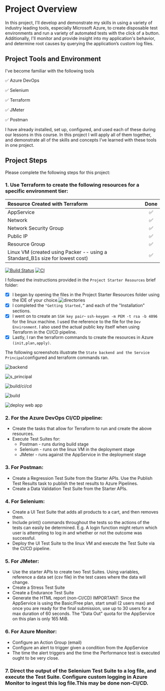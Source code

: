 # Project Overview

In this project, I'll develop and demonstrate my skills in using a variety of industry leading tools, especially Microsoft Azure, to create disposable test environments and run a variety of automated tests with the click of a button. Additionally, I'll monitor and provide insight into my application's behavior, and determine root causes by querying the application’s custom log files.

## Project Tools and Environment
I've become familiar with the following tools 

:white_check_mark:  Azure DevOps 

:white_check_mark:  Selenium

:white_check_mark:  Terraform

:white_check_mark:  JMeter

:white_check_mark:  Postman

I have already installed, set up, configured, and used each of these during our lessons in this course. In this project I will apply all of them together, and demonstrate all of the skills and concepts I’ve learned with these tools in one project.

## Project Steps
Please complete the following steps for this project:

### 1. Use Terraform to create the following resources for a specific environment tier:
Resource Created with Terraform | Done
:--- | :---:
AppService | :white_check_mark:
Network | :white_check_mark:
Network Security Group | :white_check_mark:
Public IP | :white_check_mark:
Resource Group | :white_check_mark:
Linux VM (created using Packer -- using a Standard_B1s size for lowest cost) | :white_check_mark:

[![Build Status](https://dev.azure.com/project2769/tf-azure-projects/_apis/build/status/corneyc.Project-3?branchName=main)](https://dev.azure.com/project2769/tf-azure-projects/_build/latest?definitionId=2&branchName=main)
[![CI](https://github.com/corneyc/Project-3/actions/workflows/main.yml/badge.svg?branch=main)](https://github.com/corneyc/Project-3/actions/workflows/main.yml)

I followed the instructions provided  in the `Project Starter Resources` brief folder:
- [x] I began by opening the files in the Project Starter Resources folder using the IDE of your choice.![directories](https://github.com/corneyc/Project-3/blob/main/images/terraform_4.png)
- [x] I completed the `"Getting Started,”` and each of the "Installation" sections.
- [x] I went on to create an `SSH key pair`- ``ssh-keygen -m PEM -t rsa -b 4096`` for the linux machine. I used the reference to the file for the `Dev Environment`. I also used the actual public key itself when using Terraform in the CI/CD pipeline.
- [x] Lastly, I ran the terraform commands to create the resources in Azure ``(init,plan,apply)``.

The following screenshots illustrate the `State backend and the Service Principal`configured and terraform commands ran.

![backend](https://github.com/corneyc/Project-3/blob/main/images/terraform_backend_5.png)

![s_principal](https://github.com/corneyc/Project-3/blob/main/images/Terraform_6.png)

![build/ci/cd](https://github.com/corneyc/Project-3/blob/main/images/ss_1.png)

![build](https://github.com/corneyc/Project-3/blob/main/images/ss_2.png)

![deploy web app](https://github.com/corneyc/Project-3/blob/main/images/ss_3.png)





### 2. For the Azure DevOps CI/CD pipeline:
 - Create the tasks that allow for Terraform to run and create the above resources.
 - Execute Test Suites for:
    - Postman - runs during build stage
    - Selenium - runs on the linux VM in the deployment stage
    - JMeter - runs against the AppService in the deployment stage

### 3. For Postman:
- Create a Regression Test Suite from the Starter APIs. Use the Publish Test Results task to publish the test results to Azure Pipelines.
- Create a Data Validation Test Suite from the Starter APIs.

### 4. For Selenium:
- Create a UI Test Suite that adds all products to a cart, and then removes them.
- Include print() commands throughout the tests so the actions of the tests can easily be determined. E.g. A login function might return which user is attempting to log in and whether or not the outcome was successful.
- Deploy the UI Test Suite to the linux VM and execute the Test Suite via the CI/CD pipeline.

### 5. For JMeter:
- Use the starter APIs to create two Test Suites. Using variables, reference a data set (csv file) in the test cases where the data will change.
- Create a Stress Test Suite
- Create a Endurance Test Suite
- Generate the HTML report (non-CI/CD) IMPORTANT: Since the AppService is using the Basic/Free plan, start small (2 users max) and once you are ready for the final submission, use up to 30 users for a max duration of 60 seconds. The "Data Out" quota for the AppService on this plan is only 165 MiB.

### 6. For Azure Monitor:
- Configure an Action Group (email)
- Configure an alert to trigger given a condition from the AppService
- The time the alert triggers and the time the Performance test is executed ought to be very close.

### 7. Direct the output of the Selenium Test Suite to a log file, and execute the Test Suite. Configure custom logging in Azure Monitor to ingest this log file.This may be done non-CI/CD.
